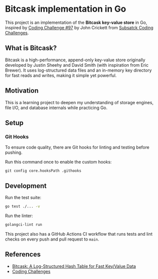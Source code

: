 # Bitcask implementation in Go

This project is an implementation of the **Bitcask key-value store** in Go, inspired by [Coding Challenge #97](https://codingchallenges.substack.com/p/coding-challenge-97-bitcask) by John Crickett from [Subsatck Coding Challenges](https://codingchallenges.substack.com).

## What is Bitcask?

Bitcask is a high-performance, append-only key-value store originally developed by Justin Sheehy and David Smith (with inspiration from Eric Brewer). It uses log-structured data files and an in-memory key directory for fast reads and writes, making it simple yet powerful.

## Motivation

This is a learning project to deepen my understanding of storage engines, file I/O, and database internals while practicing Go.

## Setup

### Git Hooks

To ensure code quality, there are Git hooks for linting and testing before pushing.

Run this command once to enable the custom hooks:

```
git config core.hooksPath .githooks
```

## Development

Run the test suite:

```bash
go test ./... -v
```

Run the linter:

```bash
golangci-lint run
```

This project also has a GitHub Actions CI workflow that runs tests and lint checks on every push and pull request to `main`.

## References

* [Bitcask: A Log-Structured Hash Table for Fast Key/Value Data](https://riak.com/assets/bitcask-intro.pdf)
* [Coding Challenges](https://codingchallenges.substack.com/)
